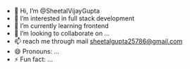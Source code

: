 - 👋 Hi, I’m @SheetalVijayGupta
- 👀 I’m interested in full stack development
- 🌱 I’m currently learning frontend
- 💞️ I’m looking to collaborate on ...
- 📫 reach me through mail sheetalgupta25786@gmail.com
- 😄 Pronouns: ...
- ⚡ Fun fact: ...

<!---
SheetalVijayGupta/SheetalVijayGupta is a ✨ special ✨ repository because its `README.md` (this file) appears on your GitHub profile.
You can click the Preview link to take a look at your changes.
--->
